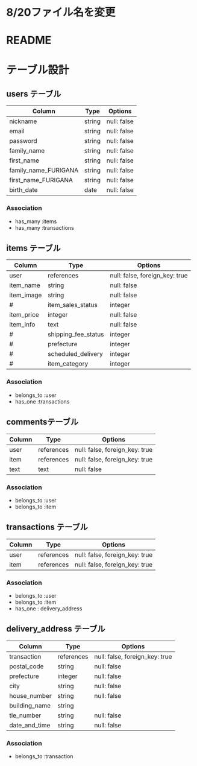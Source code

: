 # 8/20ファイル名を変更

# README
# テーブル設計

## users テーブル

| Column               | Type   | Options     |
| -------------------- | ------ | ----------- |
| nickname             | string | null: false |
| email                | string | null: false |
| password             | string | null: false |
| family_name          | string | null: false |
| first_name           | string | null: false |
| family_name_FURIGANA | string | null: false |
| first_name_FURIGANA  | string | null: false |
| birth_date           | date   | null: false |

### Association

- has_many :items
- has_many :transactions

## items テーブル

| Column               | Type       | Options     |
| -------------------- | ---------  | ----------- |
| user                 | references | null: false, foreign_key: true |
| item_name            | string     | null: false |
| item_image           | string     | null: false |
# | item_sales_status    | integer    | null: false |
| item_price           | integer    | null: false |
| item_info            | text       | null: false |
# | shipping_fee_status  | integer    | null: false |
# | prefecture           | integer    | null: false |
# | scheduled_delivery   | integer    | null: false |
# | item_category        | integer    | null: false |

### Association

- belongs_to :user
- has_one :transactions

## commentsテーブル

| Column | Type       | Options     |
| ------ | ---------- | ----------- |
| user   | references | null: false, foreign_key: true |
| item   | references | null: false, foreign_key: true |
| text   | text       | null: false |

### Association

- belongs_to :user
- belongs_to :item

## transactions テーブル

| Column | Type       | Options     |
| ------ | ---------- | ----------- |
| user   | references | null: false, foreign_key: true |
| item   | references | null: false, foreign_key: true |

### Association

- belongs_to :user
- belongs_to :item
- has_one : delivery_address

## delivery_address テーブル

| Column          | Type    | Options     |
| --------------- | ------- | ----------- |
| transaction     | references | null: false, foreign_key: true |
| postal_code     | string  | null: false |
| prefecture      | integer | null: false |
| city            | string  | null: false |
| house_number    | string  | null: false |
| building_name   | string  |
| tle_number      | string  | null: false |
| date_and_time   | string  | null: false |

### Association

- belongs_to :transaction